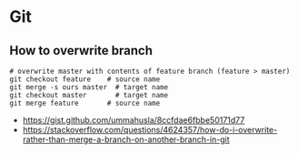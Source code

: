 # Git

## How to overwrite branch

```
# overwrite master with contents of feature branch (feature > master)
git checkout feature    # source name
git merge -s ours master  # target name
git checkout master       # target name
git merge feature       # source name
```

- https://gist.github.com/ummahusla/8ccfdae6fbbe50171d77
- https://stackoverflow.com/questions/4624357/how-do-i-overwrite-rather-than-merge-a-branch-on-another-branch-in-git
